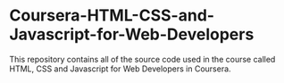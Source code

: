 # Coursera-HTML-CSS-and-Javascript-for-Web-Developers
This repository contains all of the source code used in the course called HTML, CSS and Javascript for Web Developers in Coursera.
